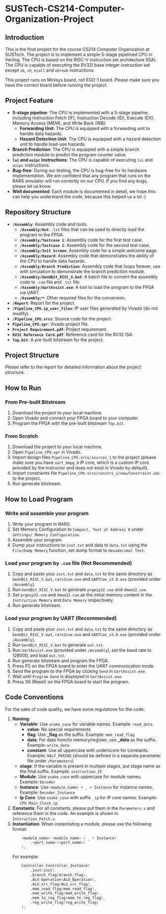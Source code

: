 # SUSTech-CS214-Computer-Organization-Project

## Introduction

This is the final project for the course CS214 Computer Organization at SUSTech. The project is to implement a simple 5-stage pipelined CPU in Verilog. The CPU is based on the RISC-V instruction set architecture (ISA). The CPU is capable of executing the RV32I base integer instruction set except `sb`, `sh`, `ecall` and `ebreak` instructions.

This project runs on Minisys board, not EGO-1 board. Please make sure you have the correct board before running the project.

## Project Feature

- **5-stage pipeline**: The CPU is implemented with a 5-stage pipeline, including Instruction Fetch (IF), Instruction Decode (ID), Execute (EX), Memory Access (MEM), and Write Back (WB).
  - **Forwarding Unit**: The CPU is equipped with a forwarding unit to handle data hazards.
  - **Hazard Detection Unit**: The CPU is equipped with a hazard detection unit to handle load-use hazards.
- **Branch Prediction**: The CPU is equipped with a simple branch prediction module to predict the program counter value.
- **`lui` and `auipc` Instructions**: The CPU is capable of executing `lui` and `auipc` instructions.
- **Bug-free**: During our testing, the CPU is bug-free for its hardware implementation. We are confident that any program that runs on the RARS simulator will run correctly on our CPU. If you find any bugs, please let us know.
- **Well documented**: Each module is documented in detail, we hope this can help you understand the code, because this helped us a lot :)

## Repository Structure

- **`/Assembly`**: Assembly code and tools.
  - **`/Assembly/Out`**: `.txt` files that can be used to directly load the program to the FPGA.
  - **`/Assembly/Testcase 1`**: Assembly code for the first test case.
  - **`/Assembly/Testcase 2`**: Assembly code for the second test case.
  - **`/Assembly/Init Screen`**: Assembly code for a simple welcome page.
  - **`/Assembly/Hazard`**: Assembly code that demonstrates the ability of the CPU to handle data hazards.
  - **`/Assembly/Branch Prediction`**: Assembly code that loops forever, use with simulation to demonstrate the branch prediction module.
  - **`/Assembly/GenUBit_RISC_V.bat`**: A batch file to convert the assembly code to `.coe` file and `.txt` file.
  - **`/Assembly/UartAssist.exe`**: A tool to load the program to the FPGA via UART.
  - **`/Assembly/*`**: Other required files for the conversion.
- **`/Report`**: Report for the project.
- **`/Pipeline_CPU.ip_user_files`**: IP user files generated by Vivado (do not modify).
- **`/Pipeline_CPU.srcs`**: Source code for the project.
- **`Pipeline_CPU.xpr`**: Vivado project file.
- **`Project Requirement.pdf`**: Project requirement.
- **`RV32 Reference Card.pdf`**: Reference card for the RV32 ISA.
- **`Top.bit`**: A pre-built bitstream for the project.

## Project Structure
Please refer to the report for detailed information about the project structure.

## How to Run

### From Pre-built Bitstream
1. Download the project to your local machine.
2. Open Vivado and connect your FPGA board to your computer.
3. Program the FPGA with the pre-built bitstream `Top.bit`.

### From Scratch
1. Download the project to your local machine.
2. Open `Pipeline_CPU.xpr` in Vivado.
3. Import design files `Pipeline_CPU.srcs/sources_1` to the project (please make sure you have `uart_bmpg_0` IP core, which is a custom IP core provided by the instructor and does not exist in Vivado by default).
4. Import constraints file `Pipeline_CPU.srcs/constrs_1/new/Constraint.xdc` to the project.
5. Run generate bitstream.
   
## How to Load Program

### Write and assemble your program
1. Write your program in RARS.
2. Set Memory Configuration to `Compact, Text at Address 0` under `Settings/ Memory Configuration`.
3. Assemble your program.
4. Dump your instructions to `inst.txt` and data to `data.txt` using the `File/Dump Memory` function, set dump format to `Hexadecimal Text`.

### Load your program by `.coe` file (Not Recommended)
1. Copy and paste your `inst.txt` and `data.txt` to the same directory as `GenUBit_RISC_V.bat`, `rars2coe.exe` and `UARTCoe_v3.0.exe` (provided under `/Assembly`).
2. Run `GenUBit_RISC_V.bat` to generate `prgmip32.coe` and `dmem32.coe`.
3. Set `prgmip32.coe` and `dmem32.coe` as the initial memory content in the `Instruction Memory` and `Data Memory` respectively.
4. Run generate bitstream.

### Load your program by UART (Recommended)
1. Copy and paste your `inst.txt` and `data.txt` to the same directory as `GenUBit_RISC_V.bat`, `rars2coe.exe` and `UARTCoe_v3.0.exe` (provided under `/Assembly`).
2. Run `GenUBit_RISC_V.bat` to generate `out.txt`.
3. Run `UartAssist.exe` (provided under `/Assembly`), set the baud rate to 128000, and load `out.txt`.
4. Run generate bitstream and program the FPGA.
5. Press P2 on the FPGA board to enter the UART communication mode.
6. Send the program to the FPGA by clicking `Send` in `UartAssist.exe`.
7. Wait until `Program Done` is displayed in `UartAssist.exe`.
8. Press S6 (Reset) on the FPGA board to start the program.

## Code Conventions
For the sake of code quality, we have some regulations for the code:
1. **Naming**: 
    - **Variable**: Use `snake_case` for variable names. Example: `read_data`
      - **value**: No special requirements
      - **flag**: Use **_flag** as the suffix. Example: `mem_read_flag`
      - **data**: For data from/to memory/register, use **_data** as the suffix. Example: `write_data`
      - **constant**: Use all uppercase with underscore for constants. Example: `HALF_PERIOD` (should be defined in a separate parameter file under `/Parameters`)
    - **stage**: If the variable is present in multiple stages, put stage name as the final suffix. Example: `instruction_IF`
    - **Module**: Use `snake_case` with uppercase for module names. Example: `Decoder`
    - **Instance**: Use `<module_name> + _ + Instance` for instance names. Example: `Decoder_Instance`
    - **Ip Core**: Use `snake_case` with suffix `_ip` for IP core names. Example: `CPU_Main_Clock_ip`
2. **Constants**: For all constants, please put them in the `Parameters.v` and reference them in the code. An example is shown in ``Instruction_Fetch.v``.
3. **Instantiation**: When instantiating a module, please use the following format:
    ```verilog
        <module_name> <module_name> + _ + Instance(
            .<port_name>(<port_name>)
        );
    ```
    For example:
    ```verilog
        Controller Controller_Instance(
            .inst(inst),
            .branch_flag(branch_flag),
            .ALU_Operation(ALU_Operation),
            .ALU_src_flag(ALU_src_flag),
            .mem_read_flag(mem_read_flag),
            .mem_write_flag(mem_write_flag),
            .mem_to_reg_flag(mem_to_reg_flag),
            .reg_write_flag(reg_write_flag)
        );
    ```
        
